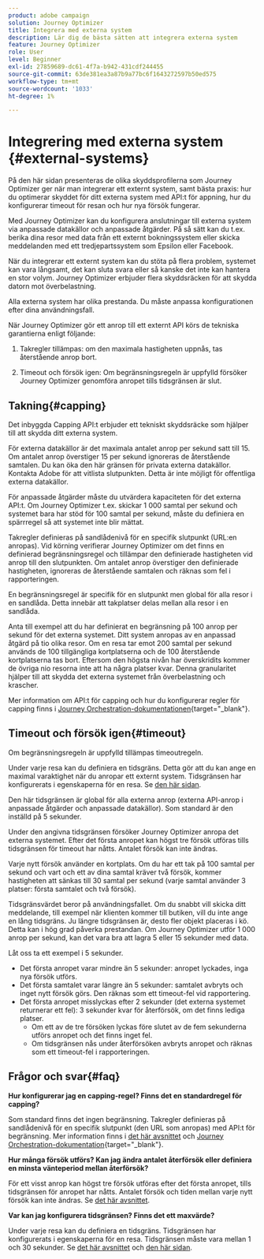 ```yaml
---
product: adobe campaign
solution: Journey Optimizer
title: Integrera med externa system
description: Lär dig de bästa sätten att integrera externa system
feature: Journey Optimizer
role: User
level: Beginner
exl-id: 27859689-dc61-4f7a-b942-431cdf244455
source-git-commit: 63de381ea3a87b9a77bc6f1643272597b50ed575
workflow-type: tm+mt
source-wordcount: '1033'
ht-degree: 1%

---
```


# Integrering med externa system {#external-systems}

På den här sidan presenteras de olika skyddsprofilerna som Journey Optimizer ger när man integrerar ett externt system, samt bästa praxis: hur du optimerar skyddet för ditt externa system med API:t för appning, hur du konfigurerar timeout för resan och hur nya försök fungerar.

Med Journey Optimizer kan du konfigurera anslutningar till externa system via anpassade datakällor och anpassade åtgärder. På så sätt kan du t.ex. berika dina resor med data från ett externt bokningssystem eller skicka meddelanden med ett tredjepartssystem som Epsilon eller Facebook.

När du integrerar ett externt system kan du stöta på flera problem, systemet kan vara långsamt, det kan sluta svara eller så kanske det inte kan hantera en stor volym. Journey Optimizer erbjuder flera skyddsräcken för att skydda datorn mot överbelastning.

Alla externa system har olika prestanda. Du måste anpassa konfigurationen efter dina användningsfall.

När Journey Optimizer gör ett anrop till ett externt API körs de tekniska garantierna enligt följande:

1. Takregler tillämpas: om den maximala hastigheten uppnås, tas återstående anrop bort.

2. Timeout och försök igen: Om begränsningsregeln är uppfylld försöker Journey Optimizer genomföra anropet tills tidsgränsen är slut.

## Takning{#capping}

Det inbyggda Capping API:t erbjuder ett tekniskt skyddsräcke som hjälper till att skydda ditt externa system.

För externa datakällor är det maximala antalet anrop per sekund satt till 15. Om antalet anrop överstiger 15 per sekund ignoreras de återstående samtalen. Du kan öka den här gränsen för privata externa datakällor. Kontakta Adobe för att vitlista slutpunkten. Detta är inte möjligt för offentliga externa datakällor.

För anpassade åtgärder måste du utvärdera kapaciteten för det externa API:t. Om Journey Optimizer t.ex. skickar 1 000 samtal per sekund och systemet bara har stöd för 100 samtal per sekund, måste du definiera en spärrregel så att systemet inte blir mättat.

Takregler definieras på sandlådenivå för en specifik slutpunkt (URL:en anropas). Vid körning verifierar Journey Optimizer om det finns en definierad begränsningsregel och tillämpar den definierade hastigheten vid anrop till den slutpunkten. Om antalet anrop överstiger den definierade hastigheten, ignoreras de återstående samtalen och räknas som fel i rapporteringen.

En begränsningsregel är specifik för en slutpunkt men global för alla resor i en sandlåda. Detta innebär att takplatser delas mellan alla resor i en sandlåda.

Anta till exempel att du har definierat en begränsning på 100 anrop per sekund för det externa systemet. Ditt system anropas av en anpassad åtgärd på tio olika resor. Om en resa tar emot 200 samtal per sekund används de 100 tillgängliga kortplatserna och de 100 återstående kortplatserna tas bort. Eftersom den högsta nivån har överskridits kommer de övriga nio resorna inte att ha några platser kvar. Denna granularitet hjälper till att skydda det externa systemet från överbelastning och krascher.

Mer information om API:t för capping och hur du konfigurerar regler för capping finns i [Journey Orchestration-dokumentationen](https://experienceleague.adobe.com/docs/journeys/using/working-with-apis/capping.html){target=&quot;_blank&quot;}.

## Timeout och försök igen{#timeout}

Om begränsningsregeln är uppfylld tillämpas timeoutregeln.

Under varje resa kan du definiera en tidsgräns. Detta gör att du kan ange en maximal varaktighet när du anropar ett externt system. Tidsgränsen har konfigurerats i egenskaperna för en resa. Se [den här sidan](../building-journeys/journey-gs.md#timeout_and_error).

Den här tidsgränsen är global för alla externa anrop (externa API-anrop i anpassade åtgärder och anpassade datakällor). Som standard är den inställd på 5 sekunder.

Under den angivna tidsgränsen försöker Journey Optimizer anropa det externa systemet. Efter det första anropet kan högst tre försök utföras tills tidsgränsen för timeout har nåtts. Antalet försök kan inte ändras.

Varje nytt försök använder en kortplats. Om du har ett tak på 100 samtal per sekund och vart och ett av dina samtal kräver två försök, kommer hastigheten att sänkas till 30 samtal per sekund (varje samtal använder 3 platser: första samtalet och två försök).

Tidsgränsvärdet beror på användningsfallet. Om du snabbt vill skicka ditt meddelande, till exempel när klienten kommer till butiken, vill du inte ange en lång tidsgräns. Ju längre tidsgränsen är, desto fler objekt placeras i kö. Detta kan i hög grad påverka prestandan. Om Journey Optimizer utför 1 000 anrop per sekund, kan det vara bra att lagra 5 eller 15 sekunder med data.

Låt oss ta ett exempel i 5 sekunder.

* Det första anropet varar mindre än 5 sekunder: anropet lyckades, inga nya försök utförs.
* Det första samtalet varar längre än 5 sekunder: samtalet avbryts och inget nytt försök görs. Den räknas som ett timeout-fel vid rapportering.
* Det första anropet misslyckas efter 2 sekunder (det externa systemet returnerar ett fel): 3 sekunder kvar för återförsök, om det finns lediga platser.
   * Om ett av de tre försöken lyckas före slutet av de fem sekunderna utförs anropet och det finns inget fel.
   * Om tidsgränsen nås under återförsöken avbryts anropet och räknas som ett timeout-fel i rapporteringen.

## Frågor och svar{#faq}

**Hur konfigurerar jag en capping-regel? Finns det en standardregel för capping?**

Som standard finns det ingen begränsning. Takregler definieras på sandlådenivå för en specifik slutpunkt (den URL som anropas) med API:t för begränsning. Mer information finns i [det här avsnittet](../configuration/external-systems.md#capping) och [Journey Orchestration-dokumentation](https://experienceleague.adobe.com/docs/journeys/using/working-with-apis/capping.html){target=&quot;_blank&quot;}.

**Hur många försök utförs? Kan jag ändra antalet återförsök eller definiera en minsta vänteperiod mellan återförsök?**

För ett visst anrop kan högst tre försök utföras efter det första anropet, tills tidsgränsen för anropet har nåtts. Antalet försök och tiden mellan varje nytt försök kan inte ändras. Se [det här avsnittet](../configuration/external-systems.md#timeout).

**Var kan jag konfigurera tidsgränsen? Finns det ett maxvärde?**

Under varje resa kan du definiera en tidsgräns. Tidsgränsen har konfigurerats i egenskaperna för en resa. Tidsgränsen måste vara mellan 1 och 30 sekunder. Se [det här avsnittet](../configuration/external-systems.md#timeout) och [den här sidan](../building-journeys/journey-gs.md#timeout_and_error).